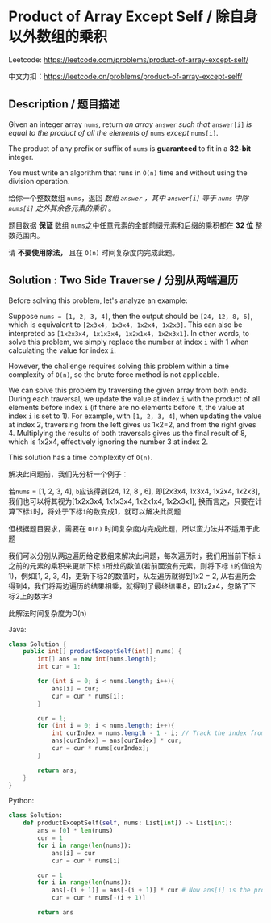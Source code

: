 # Product of Array Except Self / 除自身以外数组的乘积

Leetcode: https://leetcode.com/problems/product-of-array-except-self/

中文力扣：https://leetcode.cn/problems/product-of-array-except-self/

## Description / 题目描述

Given an integer array `nums`, return *an array* `answer` *such that* `answer[i]` *is equal to the product of all the elements of* `nums` *except* `nums[i]`.

The product of any prefix or suffix of `nums` is **guaranteed** to fit in a **32-bit** integer.

You must write an algorithm that runs in `O(n)` time and without using the division operation.

给你一个整数数组 `nums`，返回 *数组 `answer` ，其中 `answer[i]` 等于 `nums` 中除 `nums[i]` 之外其余各元素的乘积* 。

题目数据 **保证** 数组 `nums`之中任意元素的全部前缀元素和后缀的乘积都在  **32 位** 整数范围内。

请  **不要使用除法，** 且在 `O(n)` 时间复杂度内完成此题。

## Solution : Two Side Traverse / 分别从两端遍历

Before solving this problem, let's analyze an example:

Suppose `nums = [1, 2, 3, 4]`, then the output should be `[24, 12, 8, 6]`, which is equivalent to `[2x3x4, 1x3x4, 1x2x4, 1x2x3]`. This can also be interpreted as `[1x2x3x4, 1x1x3x4, 1x2x1x4, 1x2x3x1]`. In other words, to solve this problem, we simply replace the number at index `i` with 1 when calculating the value for index `i`.

However, the challenge requires solving this problem within a time complexity of `O(n)`, so the brute force method is not applicable.

We can solve this problem by traversing the given array from both ends. During each traversal, we update the value at index `i` with the product of all elements before index `i` (if there are no elements before it, the value at index `i` is set to 1). For example, with `[1, 2, 3, 4]`, when updating the value at index 2, traversing from the left gives us 1x2=2, and from the right gives 4. Multiplying the results of both traversals gives us the final result of 8, which is 1x2x4, effectively ignoring the number 3 at index 2.

This solution has a time complexity of `O(n)`.

解决此问题前，我们先分析一个例子：

若`nums` = [1, 2, 3, 4], `b`应该得到[24, 12, 8 , 6], 即[2x3x4, 1x3x4, 1x2x4, 1x2x3], 我们也可以将其视为[1x2x3x4, 1x1x3x4, 1x2x1x4, 1x2x3x1], 换而言之，只要在计算下标`i`时，将处于下标`i`的数变成1，就可以解决此问题

但根据题目要求，需要在 `O(n)` 时间复杂度内完成此题，所以蛮力法并不适用于此题

我们可以分别从两边遍历给定数组来解决此问题，每次遍历时，我们用当前下标 `i`之前的元素的乘积来更新下标 `i`所处的数值(若前面没有元素，则将下标 `i`的值设为1)，例如[1, 2, 3, 4]，更新下标2的数值时，从左遍历就得到1x2 = 2, 从右遍历会得到4，我们将两边遍历的结果相乘，就得到了最终结果8，即1x2x4，忽略了下标2上的数字3

此解法时间复杂度为O(n)

Java:

```java
class Solution {
    public int[] productExceptSelf(int[] nums) {
        int[] ans = new int[nums.length];
        int cur = 1;

        for (int i = 0; i < nums.length; i++){
            ans[i] = cur;
            cur = cur * nums[i];
        }

        cur = 1;
        for (int i = 0; i < nums.length; i++){
            int curIndex = nums.length - 1 - i; // Track the index from right to left
            ans[curIndex] = ans[curIndex] * cur;
            cur = cur * nums[curIndex];
        }

        return ans;
    }
}

```

Python:

```python
class Solution:
    def productExceptSelf(self, nums: List[int]) -> List[int]:
        ans = [0] * len(nums)
        cur = 1
        for i in range(len(nums)):
            ans[i] = cur
            cur = cur * nums[i]

        cur = 1
        for i in range(len(nums)):
            ans[-(i + 1)] = ans[-(i + 1)] * cur # Now ans[i] is the product of part on the left of index i and on the right of index i
            cur = cur * nums[-(i + 1)]

        return ans

```
